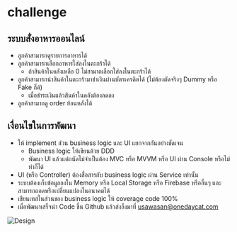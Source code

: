 # challenge


## ระบบสั่งอาหารออนไลน์

- ลูกค้าสามารถดูรายการอาหารได้
- ลูกค้าสามารถเลือกอาหารใส่ลงในตะกร้าได้
  - ถ้าสินค้าในคลังเหลือ 0 ไม่สามาถเลือกใส่ลงในตะกร้าได้
- ลูกค้าสามารถนำสินค้าในตะกร้ามาชำเงินผ่านบัตรเครดิตได้ (ไม่ต้องตัดจริงๆ Dummy หรือ Fake ก็ด้)
  - เมื่อชำระเงินแล้วสินค้าในคลังต้องลดลง
- ลูกค้าสามาถดู order ย้อนหลังได้

## เงื่อนไขในการพัฒนา

- ให้ implement ส่วน business logic และ UI แยกจากกันอย่างชัดเจน
  - Business logic ให้เขียนด้วย DDD
  - พัฒนา UI แล้วแต่ถนัดไม่จำเป็นต้อง MVC หรือ MVVM หรือ UI ผ่าน Console หรือไม่ทำก็ได้
- UI (หรือ Controller) ต้องสื่อสารกับ business logic ผ่าน Service เท่านั้น
- ระบบต้องเก็บข้อมูลลงใน Memory หรือ Local Storage หรือ Firebase หรืออื่นๆ และสามารถถอดหรือเปลี่ยนแปลงในอนาคตได้
- เขียนเทสในส่วนของ business logic ให้ coverage code 100%
- เมื่อพัฒนาเสร็จนำ Code ขึ้น Github แล้วส่งลิ้งมาที่ usawasan@onedaycat.com

![Design](https://github.com/onedaycat/challenge/raw/master/design.png)
